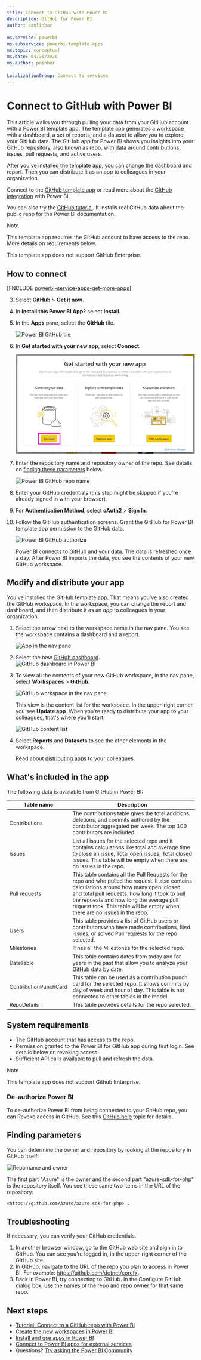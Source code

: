 ```yaml
---
title: Connect to GitHub with Power BI
description: GitHub for Power BI
author: paulinbar

ms.service: powerbi
ms.subservice: powerbi-template-apps
ms.topic: conceptual
ms.date: 04/25/2020
ms.author: painbar

LocalizationGroup: Connect to services
---
```

# Connect to GitHub with Power BI
This article walks you through pulling your data from your GitHub account with a Power BI template app. The template app generates a workspace with a dashboard, a set of reports, and a dataset to allow you to explore your GitHub data. The GitHub app for Power BI shows you insights into your GitHub repository, also known as repo, with data around contributions, issues, pull requests, and active users.

After you've installed the template app, you can change the dashboard and report. Then you can distribute it as an app to colleagues in your organization.

Connect to the [GitHub template app](https://app.powerbi.com/groups/me/getapps/services/pbi-contentpacks.pbiapps-github) or read more about the [GitHub integration](https://powerbi.microsoft.com/integrations/github) with Power BI.

You can also try the [GitHub tutorial](service-tutorial-connect-to-github.md). It installs real GitHub data about the public repo for the  Power BI documentation.

>[!NOTE]
>This template app requires the GitHub account to have access to the repo. More details on requirements below.
>
>This template app does not support GitHub Enterprise. 

## How to connect
[!INCLUDE [powerbi-service-apps-get-more-apps](./includes/powerbi-service-apps-get-more-apps.md)]
   
3. Select **GitHub** \> **Get it now**.
4. In **Install this Power BI App?** select **Install**.
4. In the **Apps** pane, select the **GitHub** tile.

    ![Power BI GitHub tile](media/service-connect-to-github/power-bi-github-tile.png)

6. In **Get started with your new app**, select **Connect**.

    ![Get started with your new app](media/service-connect-to-zendesk/power-bi-new-app-connect-get-started.png)

5. Enter the repository name and repository owner of the repo. See details on [finding these parameters](#FindingParams) below.
   
    ![Power BI GitHub repo name](media/service-tutorial-connect-to-github/power-bi-github-app-tutorial-connect.png)

5. Enter your GitHub credentials (this step might be skipped if you're already signed in with your browser). 
6. For **Authentication Method**, select **oAuth2** \> **Sign In**. 
7. Follow the GitHub authentication screens. Grant the GitHub for Power BI template app permission to the GitHub data.
   
   ![Power BI GitHub authorize](media/service-connect-to-github/github_authorize.png)
   
    Power BI connects to GitHub and your data.  The data is refreshed once a day. After Power BI imports the data, you see the contents of your new GitHub workspace.

## Modify and distribute your app

You've installed the GitHub template app. That means you've also created the GitHub workspace. In the workspace, you can change the report and dashboard, and then distribute it as an *app* to colleagues in your organization. 

1. Select the arrow next to the workspace name in the nav pane. You see the workspace contains a dashboard and a report.

    ![App in the nav pane](media/service-tutorial-connect-to-github/power-bi-github-app-tutorial-left-nav-expanded.png)

8. Select the new [GitHub dashboard](https://powerbi.microsoft.com/integrations/github).    
    ![GitHub dashboard in Power BI](media/service-tutorial-connect-to-github/power-bi-github-app-tutorial-new-dashboard.png)

3. To view all the contents of your new GitHub workspace, in the nav pane, select **Workspaces** > **GitHub**.
 
   ![GitHub workspace in the nav pane](media/service-connect-to-github/power-bi-github-left-nav.png)

    This view is the content list for the workspace. In the upper-right corner, you see **Update app**. When you're ready to distribute your app to your colleagues, that's where you'll start. 

    ![GitHub content list](media/service-connect-to-github/power-bi-github-content-list.png)

2. Select **Reports** and **Datasets** to see the other elements in the workspace.

    Read about [distributing apps](service-create-distribute-apps.md) to your colleagues.

## What's included in the app
The following data is available from GitHub in Power BI:     

| Table name | Description |
| --- | --- |
| Contributions |The contributions table gives the total additions, deletions, and commits authored by the contributor aggregated per week. The top 100 contributors are included. |
| Issues |List all issues for the selected repo and it contains calculations like total and average time to close an issue, Total open issues,  Total closed issues. This table will be empty when there are no issues in the repo. |
| Pull requests |This table contains all the Pull Requests for the repo and who pulled the request. It also contains calculations around how many open, closed, and total pull requests, how long it took to pull the requests and how long the average pull request took. This table will be empty when there are no issues in the repo. |
| Users |This table provides a list of GitHub users or contributors who have made contributions, filed issues, or solved Pull requests for the repo selected. |
| Milestones |It has all the Milestones for the selected repo. |
| DateTable |This table contains dates from today and for years in the past that allow you to analyze your GitHub data by date. |
| ContributionPunchCard |This table can be used as a contribution punch card for the selected repo. It shows commits by day of week and hour of day. This table is not connected to other tables in the model. |
| RepoDetails |This table provides details for the repo selected. |

## System requirements
* The GitHub account that has access to the repo.  
* Permission granted to the Power BI for GitHub app during first login. See details below on revoking access.  
* Sufficient API calls available to pull and refresh the data.
>[!NOTE]
>This template app does not support Github Enterprise.

### De-authorize Power BI
To de-authorize Power BI from being connected to your GitHub repo, you can Revoke access in GitHub. See this [GitHub help](https://help.github.com/articles/keeping-your-ssh-keys-and-application-access-tokens-safe/#reviewing-your-authorized-applications-oauth) topic for details.

<a name="FindingParams"></a>
## Finding parameters
You can determine the owner and repository by looking at the repository in GitHub itself:

![Repo name and owner](media/service-connect-to-github/github_ownerrepo.png)

The first part "Azure" is the owner and the second part "azure-sdk-for-php" is the repository itself.  You see these same two items in the URL of the repository:

    <https://github.com/Azure/azure-sdk-for-php> .

## Troubleshooting
If necessary, you can verify your GitHub credentials.  

1. In another browser window, go to the GitHub web site and sign in to GitHub. You can see you’re logged in, in the upper-right corner of the GitHub site.    
2. In GitHub, navigate to the URL of the repo you plan to access in Power BI. For example: https://github.com/dotnet/corefx.  
3. Back in Power BI, try connecting to GitHub. In the Configure GitHub dialog box, use the names of the repo and repo owner for that same repo.  

## Next steps

* [Tutorial: Connect to a GitHub repo with Power BI](service-tutorial-connect-to-github.md)
* [Create the new workspaces in Power BI](service-create-the-new-workspaces.md)
* [Install and use apps in Power BI](consumer/end-user-apps.md)
* [Connect to Power BI apps for external services](service-connect-to-services.md)
* Questions? [Try asking the Power BI Community](https://community.powerbi.com/)

